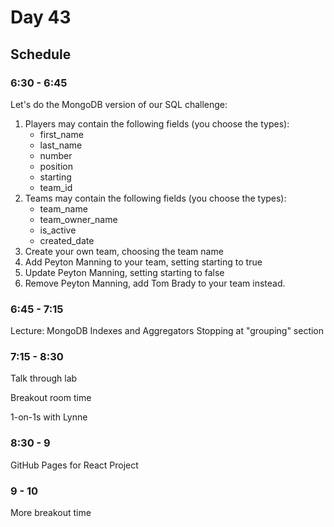 # Day 43

## Schedule

### 6:30 - 6:45

Let's do the MongoDB version of our SQL challenge:

1. Players may contain the following fields (you choose the types):
   - first_name
   - last_name
   - number
   - position
   - starting
   - team_id
2. Teams may contain the following fields (you choose the types):
   - team_name
   - team_owner_name
   - is_active
   - created_date
3. Create your own team, choosing the team name
4. Add Peyton Manning to your team, setting starting to true
5. Update Peyton Manning, setting starting to false
6. Remove Peyton Manning, add Tom Brady to your team instead.

### 6:45 - 7:15

Lecture: MongoDB Indexes and Aggregators
Stopping at "grouping" section

### 7:15 - 8:30

Talk through lab

Breakout room time

1-on-1s with Lynne

### 8:30 - 9

GitHub Pages for React Project

### 9 - 10

More breakout time
